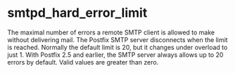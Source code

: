 # smtpd_hard_error_limit 


The maximal number of errors a remote SMTP client is allowed to
make without delivering mail. The Postfix SMTP server disconnects
when the limit is reached. Normally the default limit is 20, but
it changes under overload to just 1. With Postfix 2.5 and earlier,
the SMTP server always allows up to 20 errors by default.
Valid values are greater than zero.




